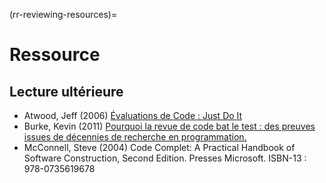 (rr-reviewing-resources)=
# Ressource

## Lecture ultérieure

- Atwood, Jeff (2006) [Évaluations de Code : Just Do It](http://blog.codinghorror.com/code-reviews-just-do-it/)
- Burke, Kevin (2011) [Pourquoi la revue de code bat le test : des preuves issues de décennies de recherche en programmation.](https://kev.inburke.com/kevin/the-best-ways-to-find-bugs-in-your-code/)
- McConnell, Steve (2004) Code Complet: A Practical Handbook of Software Construction, Second Edition. Presses Microsoft. ISBN-13 : 978-0735619678
